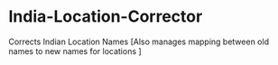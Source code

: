 # India-Location-Corrector
Corrects Indian Location Names [Also manages mapping between old names to new names for locations ]
